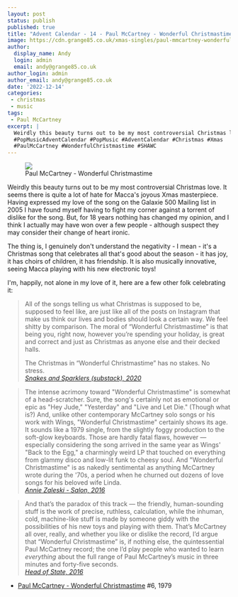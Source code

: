 ```yaml
---
layout: post
status: publish
published: true
title: "Advent Calendar - 14 - Paul McCartney - Wonderful Christmastime"
image: https://cdn.grange85.co.uk/xmas-singles/paul-mmcartney-wonderful-christmastime-sleeve.jpg
author:
  display_name: Andy
  login: admin
  email: andy@grange85.co.uk
author_login: admin
author_email: andy@grange85.co.uk
date: '2022-12-14'
categories:
 - christmas
 - music
tags:
 - Paul McCartney
excerpt: |
  Weirdly this beauty turns out to be my most controversial Christmas love. It seems there is quite a lot of hate for Macca's joyous Xmas masterpiece.
  #PopMusicAdventCalendar #PopMusic #AdventCalendar #Christmas #Xmas
  #PaulMcCartney #WonderfulChristmastime #SHAWC
---
```

<figure class="aligncenter"><img src="https://cdn.grange85.co.uk/xmas-singles/paul-mmcartney-wonderful-christmastime-sleeve.jpg" class="img-responsive" /><figcaption>Paul McCartney - Wonderful Christmastime</figcaption></figure>
Weirdly this beauty turns out to be my most controversial Christmas love. It seems there is quite a lot of hate for Macca's joyous Xmas masterpiece. Having expressed my love of the song on the Galaxie 500 Mailing list in 2005 I have found myself having to fight my corner against a torrent of dislike for the song. But, for 18 years nothing has changed my opinion, and I think I actually may have won over a few people - although suspect they may consider their change of heart ironic.

The thing is, I genuinely don't understand the negativity - I mean - it's a Christmas song that celebrates all that's good about the season  - it has joy, it has choirs of children, it has friendship. It is also musically innovative, seeing Macca playing with his new electronic toys!

I'm, happily, not alone in my love of it, here are a few other folk celebrating it:

> All of the songs telling us what Christmas is supposed to be, supposed to feel like, are just like all of the posts on Instagram that make us think our lives and bodies should look a certain way. We feel shitty by comparison. The moral of “Wonderful Christmastime” is that being you, right now, however you’re spending your holiday, is great and correct and just as Christmas as anyone else and their decked halls.
> 
> The Christmas in “Wonderful Christmastime” has no stakes. No stress.  
_[Snakes and Sparklers (substack), 2020](https://brendanmenapace.substack.com/p/wonderful-christmastime-is-the-only)_

> The intense acrimony toward "Wonderful Christmastime" is somewhat of a head-scratcher. Sure, the song's certainly not as emotional or epic as "Hey Jude," "Yesterday" and "Live and Let Die." (Though what is?) And, unlike other contemporary McCartney solo songs or his work with Wings, "Wonderful Christmastime" certainly shows its age. It sounds like a 1979 single, from the slightly foggy production to the soft-glow keyboards. Those are hardly fatal flaws, however — especially considering the song arrived in the same year as Wings' "Back to the Egg," a charmingly weird LP that touched on everything from glammy disco and low-lit funk to cheesy soul. And "Wonderful Christmastime" is as nakedly sentimental as anything McCartney wrote during the '70s, a period when he churned out dozens of love songs for his beloved wife Linda.  
_[Annie Zaleski - Salon, 2016](https://www.salon.com/2016/12/11/in-defense-of-paul-mccartneys-wonderful-christmastime/)_

> And that’s the paradox of this track — the friendly, human-sounding stuff is the work of precise, ruthless, calculation, while the inhuman, cold, machine-like stuff is made by someone giddy with the possibilities of his new toys and playing with them. That’s McCartney all over, really, and whether you like or dislike the record, I’d argue that “Wonderful Christmastime” is, if nothing else, the quintessential Paul McCartney record; the one I’d play people who wanted to learn *everything* about the full range of Paul McCartney’s music in three minutes and forty-five seconds.  
_[Head of State, 2016](https://andrewhickey.info/2016/12/12/in-defence-of-wonderful-christmastime/)_

 - [Paul McCartney - Wonderful Christmastime](https://www.youtube.com/watch?v=94Ye-3C1FC8) #6, 1979

